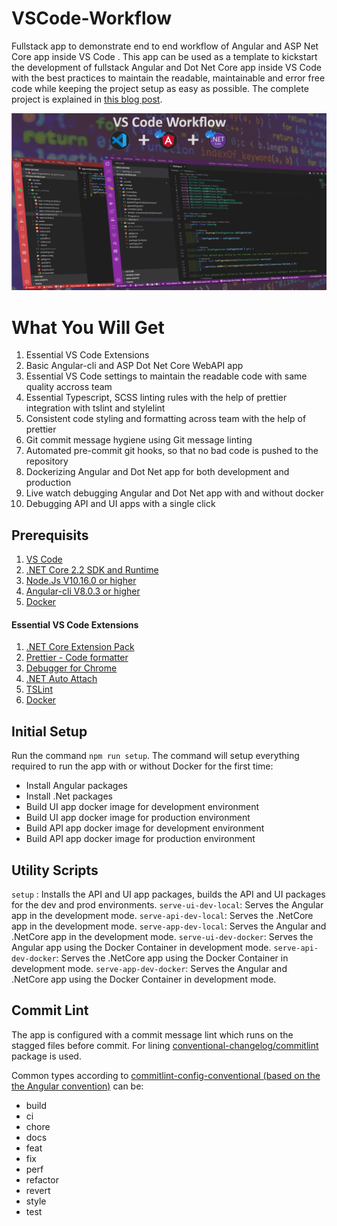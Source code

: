﻿# VSCode-Workflow

Fullstack app to demonstrate end to end workflow of Angular and ASP Net Core app inside VS Code .
This app can be used as a template to kickstart the development of fullstack Angular and Dot Net Core app inside VS Code with the best practices to maintain the readable, maintainable and error free code while keeping the project setup as easy as possible.
The complete project is explained in [this blog post](https://medium.com/@spp020/vs-code-workflow-for-dockerize-asp-net-core-angular-app-c20e427c4a2).

![Banner](Banner.png)

# What You Will Get

1.  Essential VS Code Extensions
2.  Basic Angular-cli and ASP Dot Net Core WebAPI app
3.  Essential VS Code settings to maintain the readable code with same quality accross team
4.  Essential Typescript, SCSS linting rules with the help of prettier integration with tslint and stylelint
5.  Consistent code styling and formatting across team with the help of prettier
6.  Git commit message hygiene using Git message linting
7.  Automated pre-commit git hooks, so that no bad code is pushed to the repository
8.  Dockerizing Angular and Dot Net app for both development and production
9.  Live watch debugging Angular and Dot Net app with and without docker
10. Debugging API and UI apps with a single click

## Prerequisits

1.  [VS Code](https://code.visualstudio.com/)
2.  [.NET Core 2.2 SDK and Runtime](https://dotnet.microsoft.com/download/dotnet-core/2.2)
3.  [Node.Js V10.16.0 or higher](https://nodejs.org/en/)
4.  [Angular-cli V8.0.3 or higher](https://cli.angular.io/)
5.  [Docker](https://www.docker.com/)

#### Essential VS Code Extensions

1.  [.NET Core Extension Pack](https://marketplace.visualstudio.com/items?itemName=doggy8088.netcore-extension-pack)
2.  [Prettier - Code formatter](https://marketplace.visualstudio.com/items?itemName=esbenp.prettier-vscode)
3.  [Debugger for Chrome](https://marketplace.visualstudio.com/items?itemName=msjsdiag.debugger-for-chrome)
4.  [.NET Auto Attach](https://marketplace.visualstudio.com/items?itemName=DennisMaxJung.vscode-dotnet-auto-attach)
5.  [TSLint](https://marketplace.visualstudio.com/items?itemName=ms-vscode.vscode-typescript-tslint-plugin)
6.  [Docker](https://marketplace.visualstudio.com/items?itemName=ms-azuretools.vscode-docker)

## Initial Setup

Run the command `npm run setup`. The command will setup everything required to run the app with or without Docker for the first time:

- Install Angular packages
- Install .Net packages
- Build UI app docker image for development environment
- Build UI app docker image for production environment
- Build API app docker image for development environment
- Build API app docker image for production environment

## Utility Scripts

`setup` : Installs the API and UI app packages, builds the API and UI packages for the dev and prod environments.
`serve-ui-dev-local`: Serves the Angular app in the development mode.
`serve-api-dev-local`: Serves the .NetCore app in the development mode.
`serve-app-dev-local`: Serves the Angular and .NetCore app in the development mode.
`serve-ui-dev-docker`: Serves the Angular app using the Docker Container in development mode.
`serve-api-dev-docker`: Serves the .NetCore app using the Docker Container in development mode.
`serve-app-dev-docker`: Serves the Angular and .NetCore app using the Docker Container in development mode.

## Commit Lint

The app is configured with a commit message lint which runs on the stagged files before commit. For lining [conventional-changelog/commitlint](https://github.com/conventional-changelog/commitlint) package is used.

Common types according to [commitlint-config-conventional (based on the the Angular convention)](https://github.com/conventional-changelog/commitlint/tree/master/@commitlint/config-conventional#type-enum) can be:

- build
- ci
- chore
- docs
- feat
- fix
- perf
- refactor
- revert
- style
- test

